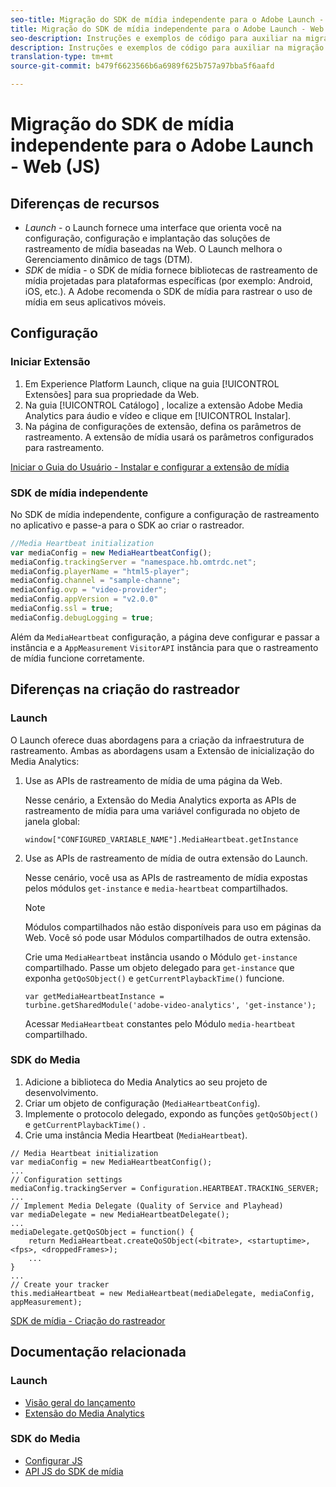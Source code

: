 ```yaml
---
seo-title: Migração do SDK de mídia independente para o Adobe Launch - Web (JS)
title: Migração do SDK de mídia independente para o Adobe Launch - Web (JS)
seo-description: Instruções e exemplos de código para auxiliar na migração do SDK de mídia para o Launch.
description: Instruções e exemplos de código para auxiliar na migração do SDK de mídia para o Launch.
translation-type: tm+mt
source-git-commit: b479f6623566b6a6989f625b757a97bba5f6aafd

---
```



# Migração do SDK de mídia independente para o Adobe Launch - Web (JS)

## Diferenças de recursos

* *Launch* - o Launch fornece uma interface que orienta você na configuração, configuração e implantação das soluções de rastreamento de mídia baseadas na Web. O Launch melhora o Gerenciamento dinâmico de tags (DTM).
* *SDK* de mídia - o SDK de mídia fornece bibliotecas de rastreamento de mídia projetadas para plataformas específicas (por exemplo: Android, iOS, etc.). A Adobe recomenda o SDK de mídia para rastrear o uso de mídia em seus aplicativos móveis.

## Configuração

### Iniciar Extensão

1. Em Experience Platform Launch, clique na guia [!UICONTROL Extensões] para sua propriedade da Web.
1. Na guia [!UICONTROL Catálogo] , localize a extensão Adobe Media Analytics para áudio e vídeo e clique em [!UICONTROL Instalar].
1. Na página de configurações de extensão, defina os parâmetros de rastreamento.
A extensão de mídia usará os parâmetros configurados para rastreamento.

[Iniciar o Guia do Usuário - Instalar e configurar a extensão de mídia](https://docs.adobe.com/content/help/en/launch/using/extensions-ref/adobe-extension/media-analytics-extension/overview.html#install-and-configure-the-ma-extension)

### SDK de mídia independente

No SDK de mídia independente, configure a configuração de rastreamento no aplicativo e passe-a para o SDK ao criar o rastreador.

```javascript
//Media Heartbeat initialization
var mediaConfig = new MediaHeartbeatConfig();
mediaConfig.trackingServer = "namespace.hb.omtrdc.net";
mediaConfig.playerName = "html5-player";
mediaConfig.channel = "sample-channe";
mediaConfig.ovp = "video-provider";
mediaConfig.appVersion = "v2.0.0"
mediaConfig.ssl = true;
mediaConfig.debugLogging = true;
```

Além da `MediaHeartbeat` configuração, a página deve configurar e passar a instância e a `AppMeasurement` `VisitorAPI` instância para que o rastreamento de mídia funcione corretamente.

## Diferenças na criação do rastreador

### Launch

O Launch oferece duas abordagens para a criação da infraestrutura de rastreamento. Ambas as abordagens usam a Extensão de inicialização do Media Analytics:

1. Use as APIs de rastreamento de mídia de uma página da Web.

   Nesse cenário, a Extensão do Media Analytics exporta as APIs de rastreamento de mídia para uma variável configurada no objeto de janela global:

   ```
   window["CONFIGURED_VARIABLE_NAME"].MediaHeartbeat.getInstance
   ```

1. Use as APIs de rastreamento de mídia de outra extensão do Launch.

   Nesse cenário, você usa as APIs de rastreamento de mídia expostas pelos módulos `get-instance` e `media-heartbeat` compartilhados.

   >[!NOTE]
   >
   >Módulos compartilhados não estão disponíveis para uso em páginas da Web. Você só pode usar Módulos compartilhados de outra extensão.

   Crie uma `MediaHeartbeat` instância usando o Módulo `get-instance` compartilhado.
Passe um objeto delegado para `get-instance` que exponha `getQoSObject()` e `getCurrentPlaybackTime()` funcione.

   ```
   var getMediaHeartbeatInstance =
   turbine.getSharedModule('adobe-video-analytics', 'get-instance');
   ```

   Acessar `MediaHeartbeat` constantes pelo Módulo `media-heartbeat` compartilhado.

### SDK do Media

1. Adicione a biblioteca do Media Analytics ao seu projeto de desenvolvimento.
1. Criar um objeto de configuração (`MediaHeartbeatConfig`).
1. Implemente o protocolo delegado, expondo as funções `getQoSObject()` e `getCurrentPlaybackTime()` .
1. Crie uma instância Media Heartbeat (`MediaHeartbeat`).

```
// Media Heartbeat initialization
var mediaConfig = new MediaHeartbeatConfig();
...
// Configuration settings
mediaConfig.trackingServer = Configuration.HEARTBEAT.TRACKING_SERVER;
...
// Implement Media Delegate (Quality of Service and Playhead)
var mediaDelegate = new MediaHeartbeatDelegate();
...
mediaDelegate.getQoSObject = function() {
    return MediaHeartbeat.createQoSObject(<bitrate>, <startuptime>, <fps>, <droppedFrames>);
    ...
}
...
// Create your tracker
this.mediaHeartbeat = new MediaHeartbeat(mediaDelegate, mediaConfig, appMeasurement);
```

[SDK de mídia - Criação do rastreador](https://docs.adobe.com/content/help/en/media-analytics/using/sdk-implement/cookbook/sdk-vs-launch-qoe.html)

## Documentação relacionada

### Launch

* [Visão geral do lançamento](https://docs.adobe.com/content/help/en/launch/using/overview.html)
* [Extensão do Media Analytics](https://docs.adobe.com/content/help/en/launch/using/extensions-ref/adobe-extension/media-analytics-extension/overview.html)

### SDK do Media

* [Configurar JS](/help/sdk-implement/setup/set-up-js.md)
* [API JS do SDK de mídia](https://adobe-marketing-cloud.github.io/media-sdks/reference/javascript/MediaHeartbeat.html)

